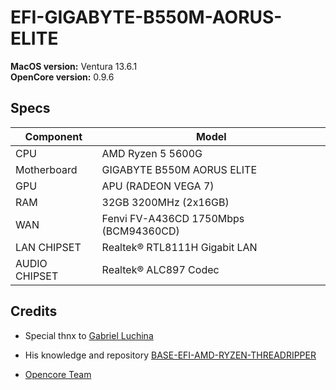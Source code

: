 # EFI-GIGABYTE-B550M-AORUS-ELITE

**MacOS version:** Ventura 13.6.1
<br>
**OpenCore version:** 0.9.6

## **Specs**
| **Component** | **Model** |
| ------------- | --------- |
| CPU | AMD Ryzen 5 5600G |
| Motherboard | GIGABYTE B550M AORUS ELITE |
| GPU | APU (RADEON VEGA 7) |
| RAM | 32GB 3200MHz (2x16GB) |
| WAN | Fenvi FV-A436CD 1750Mbps (BCM94360CD) |
| LAN CHIPSET | Realtek® RTL8111H Gigabit LAN |
| AUDIO CHIPSET | Realtek® ALC897 Codec |

## Credits
- <p>Special thnx to <a href="https://github.com/luchina-gabriel/"> Gabriel Luchina</a></p>
- <p>His knowledge and repository <a href="https://github.com/luchina-gabriel/BASE-EFI-AMD-RYZEN-THREADRIPPER/"> BASE-EFI-AMD-RYZEN-THREADRIPPER</a></p>

- [Opencore Team](https://dortania.github.io/getting-started/)

